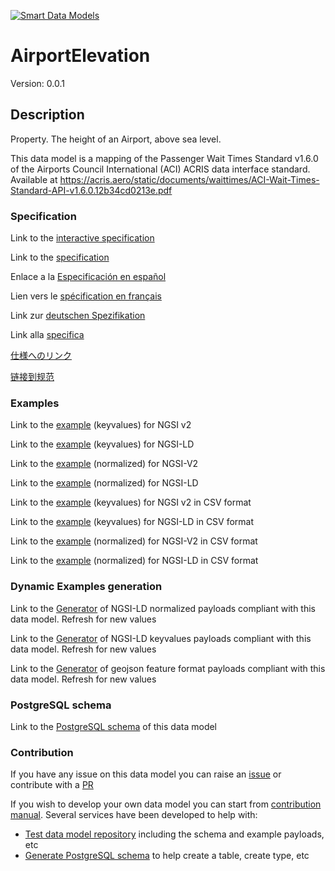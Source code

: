 [![Smart Data Models](https://smartdatamodels.org/wp-content/uploads/2022/01/SmartDataModels_logo.png "Logo")](https://smartdatamodels.org)
# AirportElevation
Version: 0.0.1

## Description 

Property. The height of an Airport, above sea level.

This data model is a mapping of the Passenger Wait Times Standard v1.6.0 of the Airports Council International (ACI) ACRIS data interface standard. Available at https://acris.aero/static/documents/waittimes/ACI-Wait-Times-Standard-API-v1.6.0.12b34cd0213e.pdf
### Specification

Link to the [interactive specification](https://swagger.lab.fiware.org/?url=https://smart-data-models.github.io/dataModel.ACRIS/AirportElevation/swagger.yaml)

Link to the [specification](https://github.com/smart-data-models/dataModel.ACRIS/blob/master/AirportElevation/doc/spec.md)

Enlace a la [Especificación en español](https://github.com/smart-data-models/dataModel.ACRIS/blob/master/AirportElevation/doc/spec_ES.md)

Lien vers le [spécification en français](https://github.com/smart-data-models/dataModel.ACRIS/blob/master/AirportElevation/doc/spec_FR.md)

Link zur [deutschen Spezifikation](https://github.com/smart-data-models/dataModel.ACRIS/blob/master/AirportElevation/doc/spec_DE.md)

Link alla [specifica](https://github.com/smart-data-models/dataModel.ACRIS/blob/master/AirportElevation/doc/spec_IT.md)

[仕様へのリンク](https://github.com/smart-data-models/dataModel.ACRIS/blob/master/AirportElevation/doc/spec_JA.md)

[链接到规范](https://github.com/smart-data-models/dataModel.ACRIS/blob/master/AirportElevation/doc/spec_ZH.md)
### Examples

Link to the [example](https://smart-data-models.github.io/dataModel.ACRIS/AirportElevation/examples/example.json) (keyvalues) for NGSI v2

Link to the [example](https://smart-data-models.github.io/dataModel.ACRIS/AirportElevation/examples/example.jsonld) (keyvalues) for NGSI-LD

Link to the [example](https://smart-data-models.github.io/dataModel.ACRIS/AirportElevation/examples/example-normalized.json) (normalized) for NGSI-V2

Link to the [example](https://smart-data-models.github.io/dataModel.ACRIS/AirportElevation/examples/example-normalized.jsonld) (normalized) for NGSI-LD

Link to the [example](https://smart-data-models.github.io/dataModel.ACRIS/AirportElevation/examples/example.json.csv) (keyvalues) for NGSI v2 in CSV format

Link to the [example](https://smart-data-models.github.io/dataModel.ACRIS/AirportElevation/examples/example.jsonld.csv) (keyvalues) for NGSI-LD in CSV format

Link to the [example](https://smart-data-models.github.io/dataModel.ACRIS/AirportElevation/examples/example-normalized.json.csv) (normalized) for NGSI-V2 in CSV format

Link to the [example](https://smart-data-models.github.io/dataModel.ACRIS/AirportElevation/examples/example-normalized.jsonld.csv) (normalized) for NGSI-LD in CSV format
### Dynamic Examples generation

Link to the [Generator](https://smartdatamodels.org/extra/ngsi-ld_generator.php?schemaUrl=https://raw.githubusercontent.com/smart-data-models/dataModel.ACRIS/master/AirportElevation/schema.json&email=info@smartdatamodels.org) of NGSI-LD normalized payloads compliant with this data model. Refresh for new values

Link to the [Generator](https://smartdatamodels.org/extra/ngsi-ld_generator_keyvalues.php?schemaUrl=https://raw.githubusercontent.com/smart-data-models/dataModel.ACRIS/master/AirportElevation/schema.json&email=info@smartdatamodels.org) of NGSI-LD keyvalues payloads compliant with this data model. Refresh for new values

Link to the [Generator](https://smartdatamodels.org/extra/geojson_features_generator.php?schemaUrl=https://raw.githubusercontent.com/smart-data-models/dataModel.ACRIS/master/AirportElevation/schema.json&email=info@smartdatamodels.org) of geojson feature format payloads compliant with this data model. Refresh for new values
### PostgreSQL schema

Link to the [PostgreSQL schema](https://smart-data-models.github.io/dataModel.ACRIS/AirportElevation/schema.sql) of this data model
### Contribution

 If you have any issue on this data model you can raise an [issue](https://github.com/smart-data-models/dataModel.ACRIS/issues)  or contribute with a [PR](https://github.com/smart-data-models/dataModel.ACRIS/pulls)

 If you wish to develop your own data model you can start from [contribution manual](https://bit.ly/contribution_manual). Several services have been developed to help with: 
 - [Test data model repository](https://smartdatamodels.org/index.php/data-models-contribution-api/) including the schema and example payloads, etc
 - [Generate PostgreSQL schema](https://smartdatamodels.org/index.php/sql-service/) to help create a table, create type, etc